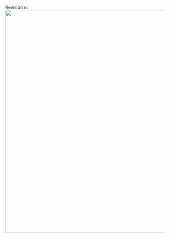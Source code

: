 Revision o:
<br/>
<img src="https://cdn.discordapp.com/attachments/933460323032240128/942874608187609118/IMG_3717.jpg" width="565" height="705"/>
